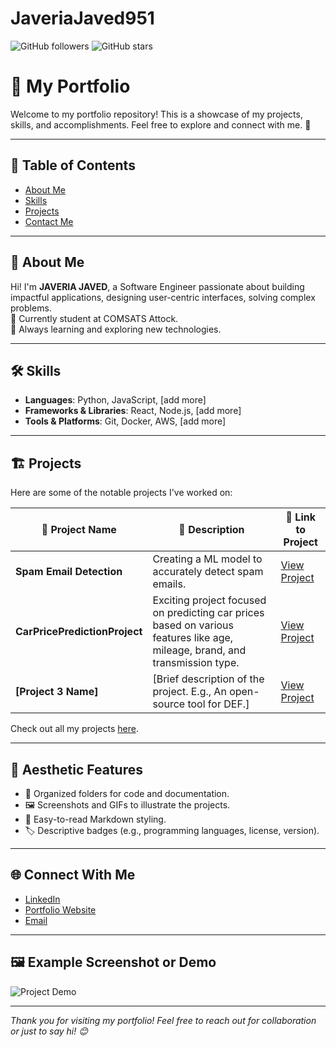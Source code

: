 # JaveriaJaved951
![GitHub followers](https://img.shields.io/github/followers/your-username?style=social)
![GitHub stars](https://img.shields.io/github/stars/your-username/repo-name?style=social)
# 💼 My Portfolio

Welcome to my portfolio repository! This is a showcase of my projects, skills, and accomplishments. Feel free to explore and connect with me. 🌟

---

## 📌 Table of Contents

- [About Me](#about-me)
- [Skills](#skills)
- [Projects](#projects)
- [Contact Me](#contact-me)

---

## 👋 About Me

Hi! I'm **JAVERIA JAVED**, a Software Engineer passionate about building impactful applications, designing user-centric interfaces, solving complex problems.  
🎯 Currently student at COMSATS Attock.  
🌱 Always learning and exploring new technologies.

---

## 🛠 Skills

- **Languages**: Python, JavaScript, [add more]
- **Frameworks & Libraries**: React, Node.js, [add more]
- **Tools & Platforms**: Git, Docker, AWS, [add more]

---

## 🏗 Projects

Here are some of the notable projects I've worked on:

| 📝 Project Name     | 🌟 Description                                                   | 🔗 Link to Project  |
|---------------------|------------------------------------------------------------------|---------------------|
| **Spam Email Detection**| Creating a ML model to accurately detect spam emails.  | [View Project](https://github.com/JaveriaJaved051/Spam-Email-Detection)   |
| **CarPricePredictionProject**|  Exciting project focused on predicting car prices based on various features like age, mileage, brand, and transmission type.| [View Project](https://github.com/JaveriaJaved051/CarPricePredictionProject)   |
| **[Project 3 Name]**| [Brief description of the project. E.g., An open-source tool for DEF.]| [View Project](#)   |

Check out all my projects [here](#).

---

## 🎨 Aesthetic Features

- 📂 Organized folders for code and documentation.
- 🖼️ Screenshots and GIFs to illustrate the projects.
- 📜 Easy-to-read Markdown styling.
- 🏷️ Descriptive badges (e.g., programming languages, license, version).

---

## 🌐 Connect With Me

- [LinkedIn](#)  
- [Portfolio Website](#)  
- [Email](mailto:your.email@example.com)

---

## 🖼️ Example Screenshot or Demo

![Project Demo](path/to/demo.gif)

---

*Thank you for visiting my portfolio! Feel free to reach out for collaboration or just to say hi! 😊*


